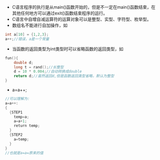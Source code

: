 - C语言程序的执行是从main()函数开始的，但是不一定在main()函数结束，在其他任何地方可以通过exit()函数结束程序的运行。
- C语言中自增自减运算符的运算对象可以是整型、实型、字符型、枚举型。
- 数组名不能进行自加操作，如
```c
int a[10] = {1,2,3};
a++;//错误，a是一个常量
```
- 当函数的返回类型为int类型时可以省略函数的返回类型，如
```c
fun(){
    double d;
    long t = rand();//长整型
    d = 10 * 0.004;//自动转换成double
    return d;//虽然返回d,但是函数返回类型省略，默认为整型
}
```
- a=a++;
```c
//可以理解为:
a=a++:
{
  {STEP1
    temp=a;
    a=a+1;
    return temp;
  }
  {STEP2
    a=temp;
  }
}
//也就是a=a=原来的值
```

